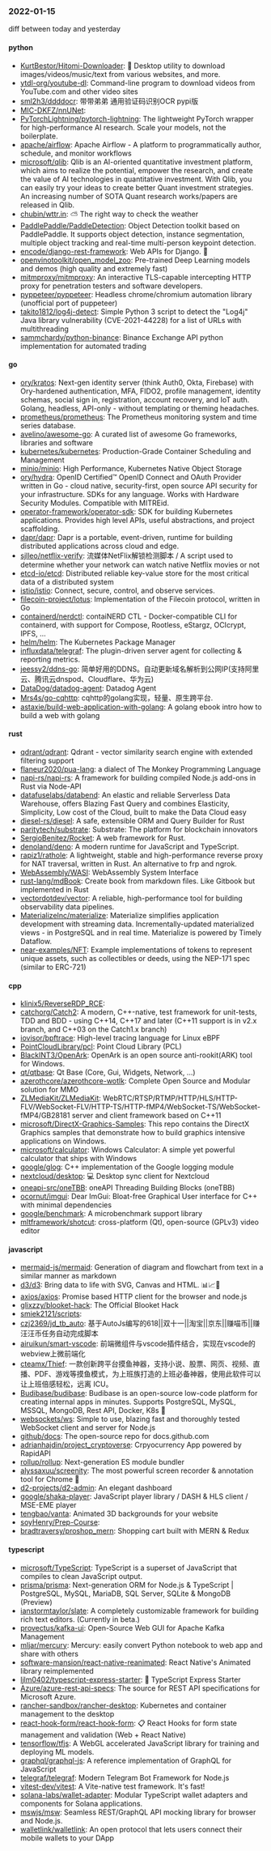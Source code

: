 ### 2022-01-15
diff between today and yesterday

#### python
* [KurtBestor/Hitomi-Downloader](https://github.com/KurtBestor/Hitomi-Downloader): 🍰 Desktop utility to download images/videos/music/text from various websites, and more.
* [ytdl-org/youtube-dl](https://github.com/ytdl-org/youtube-dl): Command-line program to download videos from YouTube.com and other video sites
* [sml2h3/ddddocr](https://github.com/sml2h3/ddddocr): 带带弟弟 通用验证码识别OCR pypi版
* [MIC-DKFZ/nnUNet](https://github.com/MIC-DKFZ/nnUNet): 
* [PyTorchLightning/pytorch-lightning](https://github.com/PyTorchLightning/pytorch-lightning): The lightweight PyTorch wrapper for high-performance AI research. Scale your models, not the boilerplate.
* [apache/airflow](https://github.com/apache/airflow): Apache Airflow - A platform to programmatically author, schedule, and monitor workflows
* [microsoft/qlib](https://github.com/microsoft/qlib): Qlib is an AI-oriented quantitative investment platform, which aims to realize the potential, empower the research, and create the value of AI technologies in quantitative investment. With Qlib, you can easily try your ideas to create better Quant investment strategies. An increasing number of SOTA Quant research works/papers are released in Qlib.
* [chubin/wttr.in](https://github.com/chubin/wttr.in): ⛅ The right way to check the weather
* [PaddlePaddle/PaddleDetection](https://github.com/PaddlePaddle/PaddleDetection): Object Detection toolkit based on PaddlePaddle. It supports object detection, instance segmentation, multiple object tracking and real-time multi-person keypoint detection.
* [encode/django-rest-framework](https://github.com/encode/django-rest-framework): Web APIs for Django. 🎸
* [openvinotoolkit/open_model_zoo](https://github.com/openvinotoolkit/open_model_zoo): Pre-trained Deep Learning models and demos (high quality and extremely fast)
* [mitmproxy/mitmproxy](https://github.com/mitmproxy/mitmproxy): An interactive TLS-capable intercepting HTTP proxy for penetration testers and software developers.
* [pyppeteer/pyppeteer](https://github.com/pyppeteer/pyppeteer): Headless chrome/chromium automation library (unofficial port of puppeteer)
* [takito1812/log4j-detect](https://github.com/takito1812/log4j-detect): Simple Python 3 script to detect the "Log4j" Java library vulnerability (CVE-2021-44228) for a list of URLs with multithreading
* [sammchardy/python-binance](https://github.com/sammchardy/python-binance): Binance Exchange API python implementation for automated trading

#### go
* [ory/kratos](https://github.com/ory/kratos): Next-gen identity server (think Auth0, Okta, Firebase) with Ory-hardened authentication, MFA, FIDO2, profile management, identity schemas, social sign in, registration, account recovery, and IoT auth. Golang, headless, API-only - without templating or theming headaches.
* [prometheus/prometheus](https://github.com/prometheus/prometheus): The Prometheus monitoring system and time series database.
* [avelino/awesome-go](https://github.com/avelino/awesome-go): A curated list of awesome Go frameworks, libraries and software
* [kubernetes/kubernetes](https://github.com/kubernetes/kubernetes): Production-Grade Container Scheduling and Management
* [minio/minio](https://github.com/minio/minio): High Performance, Kubernetes Native Object Storage
* [ory/hydra](https://github.com/ory/hydra): OpenID Certified™ OpenID Connect and OAuth Provider written in Go - cloud native, security-first, open source API security for your infrastructure. SDKs for any language. Works with Hardware Security Modules. Compatible with MITREid.
* [operator-framework/operator-sdk](https://github.com/operator-framework/operator-sdk): SDK for building Kubernetes applications. Provides high level APIs, useful abstractions, and project scaffolding.
* [dapr/dapr](https://github.com/dapr/dapr): Dapr is a portable, event-driven, runtime for building distributed applications across cloud and edge.
* [sjlleo/netflix-verify](https://github.com/sjlleo/netflix-verify): 流媒体NetFlix解锁检测脚本 / A script used to determine whether your network can watch native Netflix movies or not
* [etcd-io/etcd](https://github.com/etcd-io/etcd): Distributed reliable key-value store for the most critical data of a distributed system
* [istio/istio](https://github.com/istio/istio): Connect, secure, control, and observe services.
* [filecoin-project/lotus](https://github.com/filecoin-project/lotus): Implementation of the Filecoin protocol, written in Go
* [containerd/nerdctl](https://github.com/containerd/nerdctl): contaiNERD CTL - Docker-compatible CLI for containerd, with support for Compose, Rootless, eStargz, OCIcrypt, IPFS, ...
* [helm/helm](https://github.com/helm/helm): The Kubernetes Package Manager
* [influxdata/telegraf](https://github.com/influxdata/telegraf): The plugin-driven server agent for collecting & reporting metrics.
* [jeessy2/ddns-go](https://github.com/jeessy2/ddns-go): 简单好用的DDNS。自动更新域名解析到公网IP(支持阿里云、腾讯云dnspod、Cloudflare、华为云)
* [DataDog/datadog-agent](https://github.com/DataDog/datadog-agent): Datadog Agent
* [Mrs4s/go-cqhttp](https://github.com/Mrs4s/go-cqhttp): cqhttp的golang实现，轻量、原生跨平台.
* [astaxie/build-web-application-with-golang](https://github.com/astaxie/build-web-application-with-golang): A golang ebook intro how to build a web with golang

#### rust
* [qdrant/qdrant](https://github.com/qdrant/qdrant): Qdrant - vector similarity search engine with extended filtering support
* [flaneur2020/pua-lang](https://github.com/flaneur2020/pua-lang): a dialect of The Monkey Programming Language
* [napi-rs/napi-rs](https://github.com/napi-rs/napi-rs): A framework for building compiled Node.js add-ons in Rust via Node-API
* [datafuselabs/databend](https://github.com/datafuselabs/databend): An elastic and reliable Serverless Data Warehouse, offers Blazing Fast Query and combines Elasticity, Simplicity, Low cost of the Cloud, built to make the Data Cloud easy
* [diesel-rs/diesel](https://github.com/diesel-rs/diesel): A safe, extensible ORM and Query Builder for Rust
* [paritytech/substrate](https://github.com/paritytech/substrate): Substrate: The platform for blockchain innovators
* [SergioBenitez/Rocket](https://github.com/SergioBenitez/Rocket): A web framework for Rust.
* [denoland/deno](https://github.com/denoland/deno): A modern runtime for JavaScript and TypeScript.
* [rapiz1/rathole](https://github.com/rapiz1/rathole): A lightweight, stable and high-performance reverse proxy for NAT traversal, written in Rust. An alternative to frp and ngrok.
* [WebAssembly/WASI](https://github.com/WebAssembly/WASI): WebAssembly System Interface
* [rust-lang/mdBook](https://github.com/rust-lang/mdBook): Create book from markdown files. Like Gitbook but implemented in Rust
* [vectordotdev/vector](https://github.com/vectordotdev/vector): A reliable, high-performance tool for building observability data pipelines.
* [MaterializeInc/materialize](https://github.com/MaterializeInc/materialize): Materialize simplifies application development with streaming data. Incrementally-updated materialized views - in PostgreSQL and in real time. Materialize is powered by Timely Dataflow.
* [near-examples/NFT](https://github.com/near-examples/NFT): Example implementations of tokens to represent unique assets, such as collectibles or deeds, using the NEP-171 spec (similar to ERC-721)

#### cpp
* [klinix5/ReverseRDP_RCE](https://github.com/klinix5/ReverseRDP_RCE): 
* [catchorg/Catch2](https://github.com/catchorg/Catch2): A modern, C++-native, test framework for unit-tests, TDD and BDD - using C++14, C++17 and later (C++11 support is in v2.x branch, and C++03 on the Catch1.x branch)
* [iovisor/bpftrace](https://github.com/iovisor/bpftrace): High-level tracing language for Linux eBPF
* [PointCloudLibrary/pcl](https://github.com/PointCloudLibrary/pcl): Point Cloud Library (PCL)
* [BlackINT3/OpenArk](https://github.com/BlackINT3/OpenArk): OpenArk is an open source anti-rookit(ARK) tool for Windows.
* [qt/qtbase](https://github.com/qt/qtbase): Qt Base (Core, Gui, Widgets, Network, ...)
* [azerothcore/azerothcore-wotlk](https://github.com/azerothcore/azerothcore-wotlk): Complete Open Source and Modular solution for MMO
* [ZLMediaKit/ZLMediaKit](https://github.com/ZLMediaKit/ZLMediaKit): WebRTC/RTSP/RTMP/HTTP/HLS/HTTP-FLV/WebSocket-FLV/HTTP-TS/HTTP-fMP4/WebSocket-TS/WebSocket-fMP4/GB28181 server and client framework based on C++11
* [microsoft/DirectX-Graphics-Samples](https://github.com/microsoft/DirectX-Graphics-Samples): This repo contains the DirectX Graphics samples that demonstrate how to build graphics intensive applications on Windows.
* [microsoft/calculator](https://github.com/microsoft/calculator): Windows Calculator: A simple yet powerful calculator that ships with Windows
* [google/glog](https://github.com/google/glog): C++ implementation of the Google logging module
* [nextcloud/desktop](https://github.com/nextcloud/desktop): 💻 Desktop sync client for Nextcloud
* [oneapi-src/oneTBB](https://github.com/oneapi-src/oneTBB): oneAPI Threading Building Blocks (oneTBB)
* [ocornut/imgui](https://github.com/ocornut/imgui): Dear ImGui: Bloat-free Graphical User interface for C++ with minimal dependencies
* [google/benchmark](https://github.com/google/benchmark): A microbenchmark support library
* [mltframework/shotcut](https://github.com/mltframework/shotcut): cross-platform (Qt), open-source (GPLv3) video editor

#### javascript
* [mermaid-js/mermaid](https://github.com/mermaid-js/mermaid): Generation of diagram and flowchart from text in a similar manner as markdown
* [d3/d3](https://github.com/d3/d3): Bring data to life with SVG, Canvas and HTML. 📊📈🎉
* [axios/axios](https://github.com/axios/axios): Promise based HTTP client for the browser and node.js
* [glixzzy/blooket-hack](https://github.com/glixzzy/blooket-hack): The Official Blooket Hack
* [smiek2121/scripts](https://github.com/smiek2121/scripts): 
* [czj2369/jd_tb_auto](https://github.com/czj2369/jd_tb_auto): 基于AutoJs编写的618||双十一||淘宝||京东||赚喵币||赚汪汪币任务自动完成脚本
* [airuikun/smart-vscode](https://github.com/airuikun/smart-vscode): 前端微组件与vscode插件结合，实现在vscode的webview上微前端化
* [cteamx/Thief](https://github.com/cteamx/Thief): 一款创新跨平台摸鱼神器，支持小说、股票、网页、视频、直播、PDF、游戏等摸鱼模式，为上班族打造的上班必备神器，使用此软件可以让上班倍感轻松，远离 ICU。
* [Budibase/budibase](https://github.com/Budibase/budibase): Budibase is an open-source low-code platform for creating internal apps in minutes. Supports PostgreSQL, MySQL, MSSQL, MongoDB, Rest API, Docker, K8s 🚀
* [websockets/ws](https://github.com/websockets/ws): Simple to use, blazing fast and thoroughly tested WebSocket client and server for Node.js
* [github/docs](https://github.com/github/docs): The open-source repo for docs.github.com
* [adrianhajdin/project_cryptoverse](https://github.com/adrianhajdin/project_cryptoverse): Crpyocurrency App powered by RapidAPI
* [rollup/rollup](https://github.com/rollup/rollup): Next-generation ES module bundler
* [alyssaxuu/screenity](https://github.com/alyssaxuu/screenity): The most powerful screen recorder & annotation tool for Chrome 🎥
* [d2-projects/d2-admin](https://github.com/d2-projects/d2-admin): An elegant dashboard
* [google/shaka-player](https://github.com/google/shaka-player): JavaScript player library / DASH & HLS client / MSE-EME player
* [tengbao/vanta](https://github.com/tengbao/vanta): Animated 3D backgrounds for your website
* [soyHenry/Prep-Course](https://github.com/soyHenry/Prep-Course): 
* [bradtraversy/proshop_mern](https://github.com/bradtraversy/proshop_mern): Shopping cart built with MERN & Redux

#### typescript
* [microsoft/TypeScript](https://github.com/microsoft/TypeScript): TypeScript is a superset of JavaScript that compiles to clean JavaScript output.
* [prisma/prisma](https://github.com/prisma/prisma): Next-generation ORM for Node.js & TypeScript | PostgreSQL, MySQL, MariaDB, SQL Server, SQLite & MongoDB (Preview)
* [ianstormtaylor/slate](https://github.com/ianstormtaylor/slate): A completely customizable framework for building rich text editors. (Currently in beta.)
* [provectus/kafka-ui](https://github.com/provectus/kafka-ui): Open-Source Web GUI for Apache Kafka Management
* [mljar/mercury](https://github.com/mljar/mercury): Mercury: easily convert Python notebook to web app and share with others
* [software-mansion/react-native-reanimated](https://github.com/software-mansion/react-native-reanimated): React Native's Animated library reimplemented
* [ljlm0402/typescript-express-starter](https://github.com/ljlm0402/typescript-express-starter): 🚀 TypeScript Express Starter
* [Azure/azure-rest-api-specs](https://github.com/Azure/azure-rest-api-specs): The source for REST API specifications for Microsoft Azure.
* [rancher-sandbox/rancher-desktop](https://github.com/rancher-sandbox/rancher-desktop): Kubernetes and container management to the desktop
* [react-hook-form/react-hook-form](https://github.com/react-hook-form/react-hook-form): 📋 React Hooks for form state management and validation (Web + React Native)
* [tensorflow/tfjs](https://github.com/tensorflow/tfjs): A WebGL accelerated JavaScript library for training and deploying ML models.
* [graphql/graphql-js](https://github.com/graphql/graphql-js): A reference implementation of GraphQL for JavaScript
* [telegraf/telegraf](https://github.com/telegraf/telegraf): Modern Telegram Bot Framework for Node.js
* [vitest-dev/vitest](https://github.com/vitest-dev/vitest): A Vite-native test framework. It's fast!
* [solana-labs/wallet-adapter](https://github.com/solana-labs/wallet-adapter): Modular TypeScript wallet adapters and components for Solana applications.
* [mswjs/msw](https://github.com/mswjs/msw): Seamless REST/GraphQL API mocking library for browser and Node.js.
* [walletlink/walletlink](https://github.com/walletlink/walletlink): An open protocol that lets users connect their mobile wallets to your DApp
